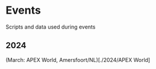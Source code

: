 # Events
Scripts and data used during events

## 2024

(March: APEX World, Amersfoort/NL)[./2024/APEX World]


